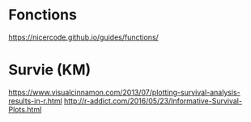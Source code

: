 # Fonctions
https://nicercode.github.io/guides/functions/

# Survie (KM)
https://www.visualcinnamon.com/2013/07/plotting-survival-analysis-results-in-r.html
http://r-addict.com/2016/05/23/Informative-Survival-Plots.html
